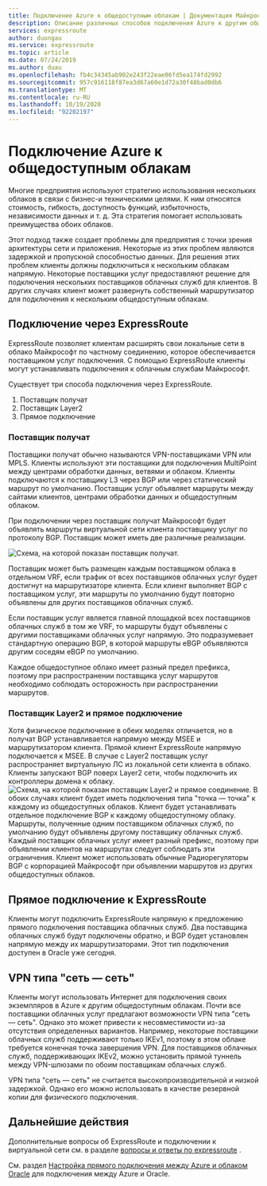 ```yaml
---
title: Подключение Azure к общедоступным облакам | Документация Майкрософт
description: Описание различных способов подключения Azure к другим общедоступным облакам
services: expressroute
author: duongau
ms.service: expressroute
ms.topic: article
ms.date: 07/24/2019
ms.author: duau
ms.openlocfilehash: fb4c34345ab902e243f22eae06fd5ea174fd2992
ms.sourcegitcommit: 957c916118f87ea3d67a60e1d72a30f48bad0db6
ms.translationtype: MT
ms.contentlocale: ru-RU
ms.lasthandoff: 10/19/2020
ms.locfileid: "92202197"
---
```

# <a name="connecting-azure-with-public-clouds"></a>Подключение Azure к общедоступным облакам

Многие предприятия используют стратегию использования нескольких облаков в связи с бизнес-и техническими целями. К ним относятся стоимость, гибкость, доступность функций, избыточность, независимости данных и т. д. Эта стратегия помогает использовать преимущества обоих облаков. 

Этот подход также создает проблемы для предприятия с точки зрения архитектуры сети и приложения. Некоторые из этих проблем являются задержкой и пропускной способностью данных. Для решения этих проблем клиенты должны подключиться к нескольким облакам напрямую. Некоторые поставщики услуг предоставляют решение для подключения нескольких поставщиков облачных служб для клиентов. В других случаях клиент может развернуть собственный маршрутизатор для подключения к нескольким общедоступным облакам.
## <a name="connectivity-via-expressroute"></a>Подключение через ExpressRoute
ExpressRoute позволяет клиентам расширять свои локальные сети в облако Майкрософт по частному соединению, которое обеспечивается поставщиком услуг подключения. С помощью ExpressRoute клиенты могут устанавливать подключения к облачным службам Майкрософт.

Существует три способа подключения через ExpressRoute.

1. Поставщик получат
2. Поставщик Layer2
3. Прямое подключение

### <a name="layer3-provider"></a>Поставщик получат

Поставщики получат обычно называются VPN-поставщиками VPN или MPLS. Клиенты используют эти поставщики для подключения MultiPoint между центрами обработки данных, ветвями и облаком. Клиенты подключаются к поставщику L3 через BGP или через статический маршрут по умолчанию. Поставщик услуг объявляет маршруты между сайтами клиентов, центрами обработки данных и общедоступным облаком. 
 
При подключении через поставщик получат Майкрософт будет объявлять маршруты виртуальной сети клиента поставщику услуг по протоколу BGP. Поставщик может иметь две различные реализации.

![Схема, на которой показан поставщик получат.](media/expressroute-connect-azure-to-public-cloud/azure-to-public-clouds-l3.png)

Поставщик может быть размещен каждым поставщиком облака в отдельном VRF, если трафик от всех поставщиков облачных услуг будет достигнут на маршрутизаторе клиента. Если клиент выполняет BGP с поставщиком услуг, эти маршруты по умолчанию будут повторно объявлены для других поставщиков облачных служб. 

Если поставщик услуг является главной площадкой всех поставщиков облачных служб в том же VRF, то маршруты будут объявлены с другими поставщиками облачных услуг напрямую. Это подразумевает стандартную операцию BGP, в которой маршруты eBGP объявляются другим соседям eBGP по умолчанию.

Каждое общедоступное облако имеет разный предел префикса, поэтому при распространении поставщика услуг маршрутов необходимо соблюдать осторожность при распространении маршрутов.

### <a name="layer2-provider-and-direct-connection"></a>Поставщик Layer2 и прямое подключение

Хотя физическое подключение в обеих моделях отличается, но в получат BGP устанавливается напрямую между MSEE и маршрутизатором клиента. Прямой клиент ExpressRoute напрямую подключается к MSEE. В случае с Layer2 поставщик услуг распространяет виртуальную ЛС из локальной сети клиента в облако. Клиенты запускают BGP поверх Layer2 сети, чтобы подключить их контроллеры домена к облаку.
![Схема, на которой показан поставщик Layer2 и прямое соединение.](media/expressroute-connect-azure-to-public-cloud/azure-to-public-clouds-l2.png)
В обоих случаях клиент будет иметь подключения типа "точка — точка" к каждому из общедоступных облаков. Клиент будет устанавливать отдельное подключение BGP к каждому общедоступному облаку. Маршруты, полученные одним поставщиком облачных служб, по умолчанию будут объявлены другому поставщику облачных служб. Каждый поставщик облачных услуг имеет разный префикс, поэтому при объявлении клиентов на маршрутах следует соблюдать эти ограничения. Клиент может использовать обычные Радиорегуляторы BGP с корпорацией Майкрософт при объявлении маршрутов из других общедоступных облаков.

## <a name="direct-connection-with-expressroute"></a>Прямое подключение к ExpressRoute

Клиенты могут подключить ExpressRoute напрямую к предложению прямого подключения поставщика облачных служб. Два поставщика облачных служб будут подключены обратно, и BGP будет установлен напрямую между их маршрутизаторами. Этот тип подключения доступен в Oracle уже сегодня.

## <a name="site-to-site-vpn"></a>VPN типа "сеть — сеть"

Клиенты могут использовать Интернет для подключения своих экземпляров в Azure к другим общедоступным облакам. Почти все поставщики облачных услуг предлагают возможности VPN типа "сеть — сеть". Однако это может привести к несовместимости из-за отсутствия определенных вариантов. Например, некоторые поставщики облачных служб поддерживают только IKEv1, поэтому в этом облаке требуется конечная точка завершения VPN. Для поставщиков облачных служб, поддерживающих IKEv2, можно установить прямой туннель между VPN-шлюзами по обоим поставщикам облачных служб.

VPN типа "сеть — сеть" не считается высокопроизводительной и низкой задержкой. Однако его можно использовать в качестве резервной копии для физического подключения.

## <a name="next-steps"></a>Дальнейшие действия
Дополнительные вопросы об ExpressRoute и подключении к виртуальной сети см. в разделе [вопросы и ответы по expressroute][ER-FAQ] .

См. раздел [Настройка прямого подключения между Azure и облаком Oracle][ER-OCI] для подключения между Azure и Oracle.

<!--Link References-->
[ER-FAQ]: ./expressroute-faqs.md
[ER-OCI]: ../virtual-machines/workloads/oracle/configure-azure-oci-networking.md